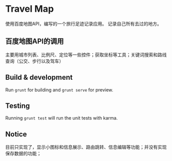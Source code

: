 # Travel Map

使用百度地图API，编写的一个旅行足迹记录应用。
记录自己所有去过的地方。

## 百度地图API的调用

主要用城市列表、比例尺、定位等一些控件；获取坐标等工具；关键词搜索和路线查询（公交、步行以及驾车）

## Build & development

Run `grunt` for building and `grunt serve` for preview.

## Testing

Running `grunt test` will run the unit tests with karma.

## Notice

目前只实现了，显示小图标和信息展示、路由跳转、信息编辑等功能；并没有实现保存数据的功能；

